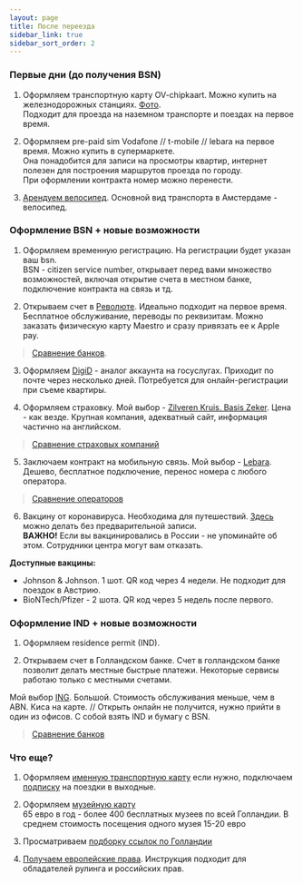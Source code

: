 ```yaml
---
layout: page
title: После переезда
sidebar_link: true
sidebar_sort_order: 2
---
```


### Первые дни (до получения BSN)
1. Оформляем транспортную карту OV-chipkaart. Можно купить на железнодорожных станциях. [Фото](https://www.amsterdamtips.com/news/wp-content/uploads/2019/01/ov-chipkaart.jpg).  
   Подходит для проезда на наземном транспорте и поездах на первое время.

2. Оформляем pre-paid sim Vodafone // t-mobile // lebara на первое время. Можно купить в супермаркете.  
   Она понадобится для записи на просмотры квартир, интернет полезен для построения маршрутов проезда по городу.  
   При оформлении контракта номер можно перенести.

3. [Арендуем велосипед](https://swapfiets.nl/). Основной вид транспорта в Амстердаме - велосипед.

### Оформление BSN + новые возможности

1. Оформляем временную регистрацию. На регистрации будет указан ваш bsn.  
   BSN - citizen service number, открывает перед вами множество возможностей, включая открытие счета в местном банке, подключение контракта на связь и тд.

2. Открываем счет в [Революте](https://revolut.com/referral/grigorcjjd). Идеально подходит на первое время.  
   Бесплатное обслуживание, переводы по реквизитам. Можно заказать физическую карту Maestro и сразу привязать ее к Apple pay.
> [Сравнение банков](https://github.com/rugpanov/amsterdam/blob/main/BANKS.md).

3. Оформляем [DigiD](https://www.digid.nl/) - aналог аккаунта на госуслугах. Приходит по почте через несколько дней. Потребуется для онлайн-регистрации при съеме квартиры.

4. Оформляем страховку. Мой выбор - [Zilveren Kruis. Basis Zeker](https://www.zilverenkruis.nl/consumenten/zorgverzekering/basisverzekering/basis-zeker). Цена - как везде. Крупная компания, адекватный сайт, информация частично на английском.
> [Сравнение страховых компаний](https://github.com/rugpanov/amsterdam/blob/main/INSURANCES.md)

5. Заключаем контракт на мобильную связь. Мой выбор - [Lebara](https://mobile.lebara.com/nl/en/sim-only?duration=24&internetLimit=7). Дешево, бесплатное подключение, перенос номера с любого оператора.
> [Сравнение операторов](https://github.com/rugpanov/amsterdam/blob/main/MOBILE_SUBSCRIPTIONS.md)

6. Вакцину от коронавируса. Необходима для путешествий. [Здесь](https://www.ggd.amsterdam.nl/coronavirus/coronavaccinatie-locaties-amsterdam/) можно делать без предварительной записи.  
   **ВАЖНО!** Если вы вакцинировались в России - не упоминайте об этом. Сотрудники центра могут вам отказать.

**Доступные вакцины:**  
* Johnson & Johnson. 1 шот. QR код через 4 недели. Не подходит для поездок в Австрию.
* BioNTech/Pfizer - 2 шота. QR код через 5 недель после первого.

### Оформление IND + новые возможности
1. Оформляем residence permit (IND).

2. Открываем счет в Голландском банке.
   Счет в голландском банке позволит делать местные быстрые платежи. Некоторые сервисы работаю только с местными счетами.

Мой выбор [ING](https://www.ing.nl/particulier/english/index.html). Большой. Стоимость обслуживания меньше, чем в ABN. Киса на карте. // Открыть онлайн не получится, нужно прийти в один из офисов. С собой взять IND и бумагу с BSN.
> [Сравнение банков](https://github.com/rugpanov/amsterdam/blob/main/BANKS.md)

### Что еще?
1. Оформляем [именную транспортную карту](https://www.ov-chipkaart.nl/purchase-an-ov-chipkaart/apply-for-personal-ov-chipkaart.htm)
   если нужно, подключаем [подписку](https://www.ns.nl/en/nsflex/webshop#/bestelling/producten) на поездки в выходные.

2. Оформляем [музейную карту](https://www.museum.nl/en/museumpass)  
   65 евро в год - более 400 бесплатных музеев по всей Голландии. В среднем стоимость посещения одного музея 15-20 евро

3. Просматриваем [подборку ссылок по Голландии](https://docs.google.com/document/d/1g6j1rfSt_3oMOF_auAqZ6yk-n8I-FLwZVdBZzvlUkE8/edit#heading=h.r6k3xhnj90nf)

4. [Получаем европейские права](https://github.com/rugpanov/amsterdam/blob/main/DRIVERS_LICENSE.md). Инструкция подходит для обладателей рулинга и российских прав.

